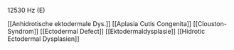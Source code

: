 12530 Hz (E)

[[Anhidrotische ektodermale Dys.]]
[[Aplasia Cutis Congenita]]
[[Clouston-Syndrom]]
[[Ectodermal Defect]]
[[Ektodermaldysplasie]]
[[Hidrotic Ectodermal Dysplasien]]